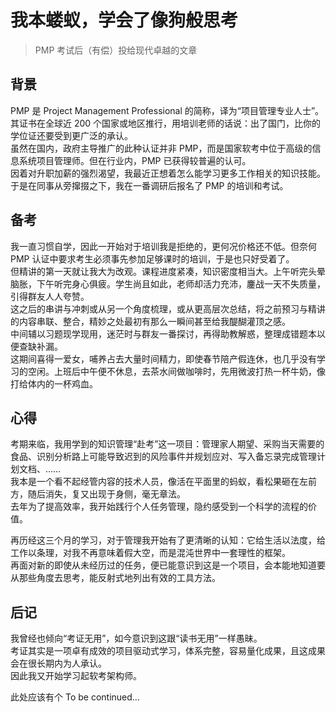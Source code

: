 # 我本蝼蚁，学会了像狗般思考

> PMP 考试后（有偿）投给现代卓越的文章

## 背景

PMP 是 Project Management Professional 的简称，译为“项目管理专业人士”。其证书在全球近 200 个国家或地区推行，用培训老师的话说：出了国门，比你的学位证还要受到更广泛的承认。  
虽然在国内，政府主导推广的此种认证并非 PMP，而是国家软考中位于高级的信息系统项目管理师。但在行业内，PMP 已获得较普遍的认可。  
因着对升职加薪的强烈渴望，我最近正想着怎么能学习更多工作相关的知识技能。于是在同事从旁撺掇之下，我在一番调研后报名了 PMP 的培训和考试。

## 备考

我一直习惯自学，因此一开始对于培训我是拒绝的，更何况价格还不低。但奈何 PMP 认证中要求考生必须事先参加足够课时的培训，于是也只好受着了。  
但精讲的第一天就让我大为改观。课程进度紧凑，知识密度相当大。上午听完头晕脑胀，下午听完身心俱疲。学生尚且如此，老师却活力充沛，鏖战一天不失质量，引得群友人人夸赞。  
这之后的串讲与冲刺或从另一个角度梳理，或从更高层次总结，将之前预习与精讲的内容串联、整合，精妙之处最初有那么一瞬间甚至给我醍醐灌顶之感。  
中间辅以习题现学现用，迷茫时与群友一番探讨，再得助教解惑，整理成错题本以便查缺补漏。  
这期间喜得一爱女，哺养占去大量时间精力，即使春节陪产假连休，也几乎没有学习的空闲。上班后中午便不休息，去茶水间做咖啡时，先用微波打热一杯牛奶，像打给体内的一杯鸡血。

## 心得

考期来临，我用学到的知识管理“赴考”这一项目：管理家人期望、采购当天需要的食品、识别分析路上可能导致迟到的风险事件并规划应对、写入备忘录完成管理计划文档、……  
我本是一个看不起经管内容的技术人员，像活在平面里的蚂蚁，看松果砸在左前方，随后消失，复又出现于身侧，毫无章法。  
去年为了提高效率，我开始践行个人任务管理，隐约感受到一个科学的流程的价值。

再历经这三个月的学习，对于管理我开始有了更清晰的认知：它给生活以法度，给工作以条理，对我不再意味着假大空，而是混沌世界中一套理性的框架。  
再面对新的即使从未经历过的任务，便已能意识到这是一个项目，会本能地知道要从那些角度去思考，能反射式地列出有效的工具方法。

## 后记

我曾经也倾向“考证无用”，如今意识到这跟“读书无用”一样愚昧。  
考证其实是一项卓有成效的项目驱动式学习，体系完整，容易量化成果，且这成果会在很长期内为人承认。  
因此我又开始学习起软考架构师。

此处应该有个 To be continued…
